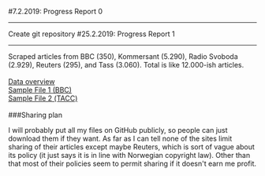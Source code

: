 #7.2.2019: Progress Report 0


----------

Create git repository
#25.2.2019: Progress Report 1


----------

Scraped articles from BBC (350), Kommersant (5.290), Radio Svoboda (2.929), Reuters (295), and Tass (3.060). Total is like 12.000-ish articles.<br><br>
[Data overview](./Sentiment-Analysis-of-Russian-Language-News/data_overview.ipynb)<br> [Sample File 1 (BBC)](./Sentiment-Analysis-of-Russian-Language-News/data_sample/bbc/Facebook_заявил_об_удалении_сотен_аккаунтов,_связанных_c_Россией_17_января_2019.txt)<br>[Sample File 2 (ТАСС)](./Sentiment-Analysis-of-Russian-Language-News/data_sample/tass/Ярославская_облдума_утвердила_бездефицитный_бюджет_региона_на_2019_год.txt)
<br><br>
###Sharing plan

I will probably put all my files on GitHub publicly, so people can just download them if they want. As far as I can tell none of the sites limit sharing of their articles except maybe Reuters, which is sort of vague about its policy (it just says it is in line with Norwegian copyright law). Other than that most of their policies seem to permit sharing if it doesn't earn me profit.